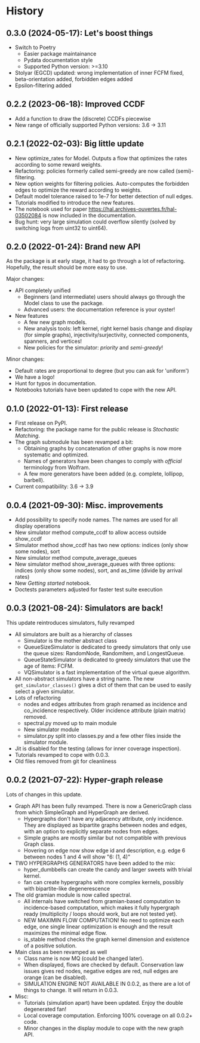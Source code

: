 # History

## 0.3.0 (2024-05-17): Let's boost things

* Switch to Poetry
  * Easier package maintainance
  * Pydata documentation style
  * Supported Python version: >=3.10
* Stolyar (EGCD) updated: wrong implementation of inner FCFM fixed, beta-orientation added, forbidden edges added
* Epsilon-filtering added

## 0.2.2 (2023-06-18): Improved CCDF

* Add a function to draw the (discrete) CCDFs piecewise
* New range of officially supported Python versions: 3.6 -> 3.11

## 0.2.1 (2022-02-03): Big little update

* New optimize_rates for Model. Outputs a flow that optimizes the rates according to some reward weights.
* Refactoring: policies formerly called semi-greedy are now called (semi)-filtering.
* New option weights for filtering policies. Auto-computes the forbidden edges to optimize the reward according to weights.
* Default model tolerance raised to 1e-7 for better detection of null edges.
* Tutorials modified to introduce the new features.
* The notebook used for paper https://hal.archives-ouvertes.fr/hal-03502084 is now included in the documentation.
* Bug hunt: very large simulation could overflow silently (solved by switching logs from uint32 to uint64).

## 0.2.0 (2022-01-24): Brand new API

As the package is at early stage, it had to go through a lot of refactoring.
Hopefully, the result should be more easy to use.

Major changes:

* API completely unified
    * Beginners (and intermediate) users should always go through the Model class to use the package.
    * Advanced users: the documentation reference is your oyster!
* New features
    * A few new graph models.
    * New analysis tools: left kernel, right kernel basis change and display (for simple graphs),
      injectivity/surjectivity, connected components, spanners, and vertices!
    * New policies for the simulator: *priority* and *semi-greedy*!

Minor changes:

* Default rates are proportional to degree (but you can ask for 'uniform')
* We have a logo!
* Hunt for typos in documentation.
* Notebooks tutorials have been updated to cope with the new API.


## 0.1.0 (2022-01-13): First release

* First release on PyPI.
* Refactoring: the package name for the public release is *Stochastic Matching*.
* The graph submodule has been revamped a bit:
    * Obtaining graphs by concatenation of other graphs is now more systematic and optimized.
    * Names of generators have been changes to comply with *official* terminology from Wolfram.
    * A few more generators have been added (e.g. complete, lollipop, barbell).
* Current compatibility: 3.6 -> 3.9


## 0.0.4 (2021-09-30): Misc. improvements

* Add possibility to specify node names. The names are used for all display operations
* New simulator method compute_ccdf to allow access outside show_ccdf
* Simulator method show_ccdf has two new options: indices (only show some nodes), sort
* New simulator method compute_average_queues
* New simulator method show_average_queues with three options: indices (only show some nodes), sort,
  and as_time (divide by arrival rates)
* New *Getting started* notebook.
* Doctests parameters adjusted for faster test suite execution



## 0.0.3 (2021-08-24): Simulators are back!

This update reintroduces simulators, fully revamped

* All simulators are built as a hierarchy of classes
    * Simulator is the mother abstract class
    * QueueSizeSimulator is dedicated to greedy simulators that only use the queue sizes:
      RandomNode, RandomItem, and LongestQueue.
    * QueueStateSimulator is dedicated to greedy simulators that use the age of items:
      FCFM.
    * VQSimulator is a fast implementation of the virtual queue algorithm.
* All non-abstract simulators have a string name. The new `get_simulator_classes()`
  gives a dict of them that can be used to easily select a given simulator.
* Lots of refactoring
    * nodes and edges attributes from graph renamed as incidence and co_incidence respectively.
      Older incidence attribute (plain matrix) removed.
    * spectral.py moved up to main module
    * New simulator module
    * simulator.py split into classes.py and a few other files inside the simulator module.
* Jit is disabled for the testing (allows for inner coverage inspection).
* Tutorials revamped to cope with 0.0.3.
* Old files removed from git for cleanliness


## 0.0.2 (2021-07-22): Hyper-graph release

Lots of changes in this update.

* Graph API has been fully revamped. There is now a GenericGraph class from which SimpleGraph and HyperGraph are derived.
    * Hypergraphs don't have any adjacency attribute, only incidence. They are displayed as bipartite graphs between
      nodes and edges, with an option to explicitly separate nodes from edges.
    * Simple graphs are mostly similar but not compatible with previous Graph class.
    * Hovering on edge now show edge id and description, e.g. edge 6 between nodes 1 and 4 will show "6: (1, 4)"
* TWO HYPERGRAPHS GENERATORS have been added to the mix:
    * hyper_dumbbells can create the candy and larger sweets with trivial kernel.
    * fan can create hypergraphs with more complex kernels, possibly with bipartite-like degenerescence
* The old gramian module is now called spectral.
    * All internals have switched from gramian-based computation to incidence-based computation,
      which makes it fully hypergraph ready (multiplicity / loops should work, but are not tested yet).
    * NEW MAXIMIN FLOW COMPUTATION! No need to optimize each edge, one single linear optimization is enough and
      the result maximizes the minimal edge flow.
    * is_stable method checks the graph kernel dimension and existence of a positive solution.
* Main class as been revamped as well
    * Class name is now MQ (could be changed later).
    * When displayed, flows are checked by default. Conservation law issues gives red nodes, negative edges are red,
      null edges are orange (can be disabled).
    * SIMULATION ENGINE NOT AVAILABLE IN 0.0.2, as there are a lot of things to change. It will return in 0.0.3.
* Misc:
    * Tutorials (simulation apart) have been updated. Enjoy the double degenerated fan!
    * Local coverage computation. Enforcing 100% coverage on all 0.0.2+ code.
    * Minor changes in the display module to cope with the new graph API.
